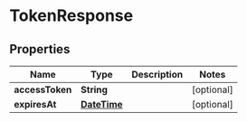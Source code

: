
# TokenResponse

## Properties
Name | Type | Description | Notes
------------ | ------------- | ------------- | -------------
**accessToken** | **String** |  |  [optional]
**expiresAt** | [**DateTime**](DateTime.md) |  |  [optional]



